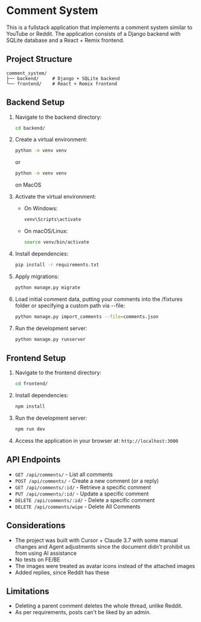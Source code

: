 # Comment System

This is a fullstack application that implements a comment system similar to YouTube or Reddit. The application consists of a Django backend with SQLite database and a React + Remix frontend.

## Project Structure

```
comment_system/
├── backend/     # Django + SQLite backend
└── frontend/    # React + Remix frontend
```

## Backend Setup

1. Navigate to the backend directory:
   ```bash
   cd backend/
   ```

2. Create a virtual environment:
   ```bash
   python -m venv venv
   ```
   or 
   ```bash
   python -m venv venv
   ```
   on MacOS

3. Activate the virtual environment:
   - On Windows:
     ```bash
     venv\Scripts\activate
     ```
   - On macOS/Linux:
     ```bash
     source venv/bin/activate
     ```

4. Install dependencies:
   ```bash
   pip install -r requirements.txt
   ```

5. Apply migrations:
   ```bash
   python manage.py migrate
   ```

6. Load initial comment data, putting your comments into the /fixtures folder or specifying a custom path via --file:
   ```bash
   python manage.py import_comments --file=comments.json
   ```

7. Run the development server:
   ```bash
   python manage.py runserver
   ```

## Frontend Setup

1. Navigate to the frontend directory:
   ```bash
   cd frontend/
   ```

2. Install dependencies:
   ```bash
   npm install
   ```

3. Run the development server:
   ```bash
   npm run dev
   ```

4. Access the application in your browser at: `http://localhost:3000`

## API Endpoints

- `GET /api/comments/` - List all comments
- `POST /api/comments/` - Create a new comment (or a reply)
- `GET /api/comments/:id/` - Retrieve a specific comment
- `PUT /api/comments/:id/` - Update a specific comment
- `DELETE /api/comments/:id/` - Delete a specific comment 
- `DELETE /api/comments/wipe` - Delete All Comments

## Considerations

* The project was built with Cursor + Claude 3.7 with some manual changes and Agent adjustments since the document didn't prohibit us from using AI assistance
* No tests on FE/BE
* The images were treated as avatar icons instead of the attached images
* Added replies, since Reddit has these

## Limitations

* Deleting a parent comment deletes the whole thread, unlike Reddit.
* As per requirements, posts can't be liked by an admin.